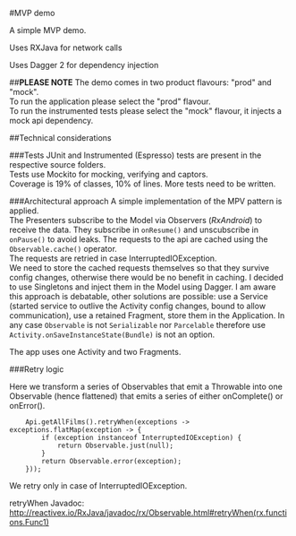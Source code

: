 #MVP demo

A simple MVP demo.  

Uses RXJava for network calls  

Uses Dagger 2 for dependency injection  

##**PLEASE NOTE**
The demo comes in two product flavours: "prod" and "mock".  
To run the application please select the "prod" flavour.   
To run the instrumented tests please select the "mock" flavour, it injects a mock api dependency.    

##Technical considerations

###Tests
JUnit and Instrumented (Espresso) tests are present in the respective source folders.  
Tests use Mockito for mocking, verifying and captors.  
Coverage is 19% of classes, 10% of lines. More tests need to be written.  

###Architectural approach
A simple implementation of the MPV pattern is applied.   
The Presenters subscribe to the Model via Observers (_RxAndroid_) to receive the data. They subscribe in `onResume()` and unscubscribe in `onPause()` to avoid leaks. The requests to the api are cached using the `Observable.cache()` operator.  
The requests are retried in case InterruptedIOException.  
We need to store the cached requests themselves so that they survive config changes, otherwise there would be no benefit in caching. 
I decided to use Singletons and inject them in the Model using Dagger. 
I am aware this approach is debatable, other solutions are possible: 
use a Service (started service to outlive the Activity config changes, bound to allow communication), use a retained Fragment, store 
them in the Application. In any case `Observable` is not `Serializable` nor `Parcelable` therefore use `Activity.onSaveInstanceState(Bundle)` is not an option.


The app uses one Activity and two Fragments.   

###Retry logic

Here we transform a series of Observables that emit a Throwable into one Observable (hence flattened) that emits a series of either onComplete() or onError().    

        Api.getAllFilms().retryWhen(exceptions -> exceptions.flatMap(exception -> {
            if (exception instanceof InterruptedIOException) {
                return Observable.just(null);
            }
            return Observable.error(exception);
        }));
We retry only in case of InterruptedIOException.  

retryWhen Javadoc: http://reactivex.io/RxJava/javadoc/rx/Observable.html#retryWhen(rx.functions.Func1)